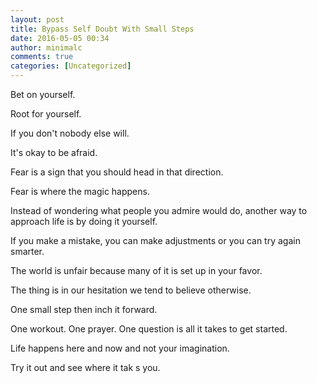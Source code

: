 ```yaml
---
layout: post
title: Bypass Self Doubt With Small Steps
date: 2016-05-05 00:34
author: minimalc
comments: true
categories: [Uncategorized]
---
```

Bet on yourself.&nbsp;

Root for yourself.&nbsp;

If you don't nobody else will.&nbsp;

It's okay to be afraid.&nbsp;

Fear is a sign that you should head in that direction.&nbsp;

Fear is where the magic happens.&nbsp;

Instead of wondering what people you admire would do, another way to approach life is by doing it yourself.&nbsp;

If you make a mistake, you can make adjustments or you can try again smarter.&nbsp;

The world is unfair because many of it is set up in your favor.&nbsp;

The thing is in our hesitation we tend to believe otherwise.&nbsp;

One small step then inch it forward.&nbsp;

One workout. One prayer. One question is all it takes to get started.&nbsp;

Life happens here and now and not your imagination.&nbsp;

Try it out and see where it tak s you.&nbsp;
